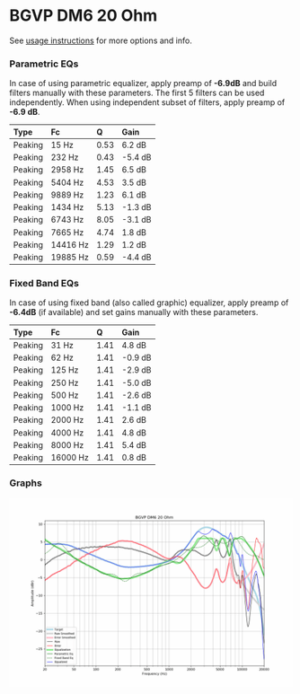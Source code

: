 # BGVP DM6 20 Ohm
See [usage instructions](https://github.com/jaakkopasanen/AutoEq#usage) for more options and info.

### Parametric EQs
In case of using parametric equalizer, apply preamp of **-6.9dB** and build filters manually
with these parameters. The first 5 filters can be used independently.
When using independent subset of filters, apply preamp of **-6.9 dB**.

| Type    | Fc       |    Q | Gain    |
|:--------|:---------|:-----|:--------|
| Peaking | 15 Hz    | 0.53 | 6.2 dB  |
| Peaking | 232 Hz   | 0.43 | -5.4 dB |
| Peaking | 2958 Hz  | 1.45 | 6.5 dB  |
| Peaking | 5404 Hz  | 4.53 | 3.5 dB  |
| Peaking | 9889 Hz  | 1.23 | 6.1 dB  |
| Peaking | 1434 Hz  | 5.13 | -1.3 dB |
| Peaking | 6743 Hz  | 8.05 | -3.1 dB |
| Peaking | 7665 Hz  | 4.74 | 1.8 dB  |
| Peaking | 14416 Hz | 1.29 | 1.2 dB  |
| Peaking | 19885 Hz | 0.59 | -4.4 dB |

### Fixed Band EQs
In case of using fixed band (also called graphic) equalizer, apply preamp of **-6.4dB**
(if available) and set gains manually with these parameters.

| Type    | Fc       |    Q | Gain    |
|:--------|:---------|:-----|:--------|
| Peaking | 31 Hz    | 1.41 | 4.8 dB  |
| Peaking | 62 Hz    | 1.41 | -0.9 dB |
| Peaking | 125 Hz   | 1.41 | -2.9 dB |
| Peaking | 250 Hz   | 1.41 | -5.0 dB |
| Peaking | 500 Hz   | 1.41 | -2.6 dB |
| Peaking | 1000 Hz  | 1.41 | -1.1 dB |
| Peaking | 2000 Hz  | 1.41 | 2.6 dB  |
| Peaking | 4000 Hz  | 1.41 | 4.8 dB  |
| Peaking | 8000 Hz  | 1.41 | 5.4 dB  |
| Peaking | 16000 Hz | 1.41 | 0.8 dB  |

### Graphs
![](./BGVP%20DM6%2020%20Ohm.png)